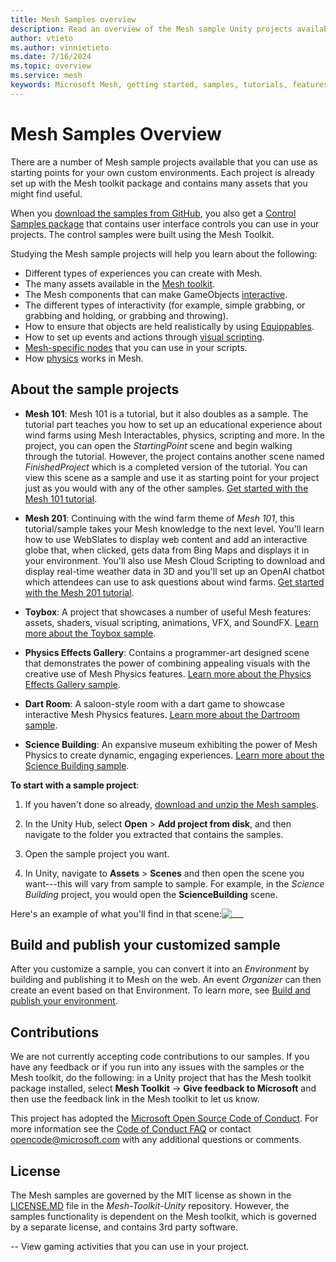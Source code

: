 ```yaml
---
title: Mesh Samples overview
description: Read an overview of the Mesh sample Unity projects available in the Mesh toolkit.
author: vtieto
ms.author: vinnietieto
ms.date: 7/16/2024
ms.topic: overview
ms.service: mesh
keywords: Microsoft Mesh, getting started, samples, tutorials, features, toolkit, Mesh toolkit
---
```


# Mesh Samples Overview

There are a number of Mesh sample projects available that you can use as starting points for your own custom environments. Each project is already set up with the Mesh toolkit package and contains many assets that you might find useful.

When you [download the samples from GitHub](./download-mesh-samples.md), you also get a [Control Samples package](./control-samples.md) that contains user interface controls you can use in your projects. The control samples were built using the Mesh Toolkit.

Studying the Mesh sample projects will help you learn about the following:

- Different types of experiences you can create with Mesh.
- The many assets available in the [Mesh toolkit](../../build-your-basic-environment/add-the-mesh-toolkit-package.md).
- The Mesh components that can make GameObjects [interactive](../../enhance-your-environment/avatar-and-object-interactions/interactables.md).
- The different types of interactivity (for example, simple grabbing, or grabbing and holding, or grabbing and throwing).
- How to ensure that objects are held realistically by using [Equippables](../../enhance-your-environment/avatar-and-object-interactions/equippables-in-detail.md).
- How to set up events and actions through [visual scripting](../../script-your-scene-logic/visual-scripting/visual-scripting-overview.md).
- [Mesh-specific nodes](../../script-your-scene-logic/visual-scripting/visual-scripting-node-reference.md) that you can use in your scripts.
- How [physics](../../enhance-your-environment/physics/mesh-physics-overview.md) works in Mesh.

## About the sample projects

- **Mesh 101**: Mesh 101 is a tutorial, but it also doubles as a sample. The tutorial part teaches you how to set up an educational experience about wind farms using Mesh Interactables, physics, scripting and more. In the project, you can open the *StartingPoint* scene and begin walking through the tutorial. However, the project contains another scene named *FinishedProject* which is a completed version of the tutorial. You can view this scene as a sample and use it as starting point for your project just as you would with any of the other samples. [Get started with the Mesh 101 tutorial](../mesh-101-tutorial/mesh-101-01-overview-and-setup.md).

- **Mesh 201**: Continuing with the wind farm theme of *Mesh 101*, this tutorial/sample takes your Mesh knowledge to the next level. You'll learn how to use WebSlates to display web content and add an interactive globe that, when clicked, gets data from Bing Maps and displays it in your environment. You'll also use Mesh Cloud Scripting to download and display real-time weather data in 3D and you'll set up an OpenAI chatbot which attendees can use to ask questions about wind farms. [Get started with the Mesh 201 tutorial](../mesh-201-tutorial/mesh-201-01-overview-set-up-and-get-started.md).

- **Toybox**: A project that showcases a number of useful Mesh features: assets, shaders, visual scripting, animations, VFX, and SoundFX. [Learn more about the Toybox sample](toybox.md).

- **Physics Effects Gallery**: Contains a programmer-art designed scene that demonstrates the power of combining appealing visuals with the creative use of Mesh Physics features. [Learn more about the Physics Effects Gallery sample](physics-effects-gallery.md).

- **Dart Room**: A saloon-style room with a dart game to showcase interactive Mesh Physics features. [Learn more about the Dartroom sample](dart-room.md).

- **Science Building**: An expansive museum exhibiting the power of Mesh Physics to create dynamic, engaging experiences. [Learn more about the Science Building sample](science-building.md).

**To start with a sample project**:

1. If you haven't done so already, [download and unzip the Mesh samples](download-mesh-samples.md).

1. In the Unity Hub, select **Open** > **Add project from disk**, and then navigate to the folder you extracted that contains the samples.

1. Open the sample project you want.

1. In Unity, navigate to **Assets** > **Scenes** and then open the scene you want---this will vary from sample to sample. For example, in the *Science Building* project, you would open the **ScienceBuilding** scene.

Here's an example of what you'll find in that scene:![___](../../../media/get-started-developing-mesh/image007.png)

## Build and publish your customized sample

After you customize a sample, you can convert it into an *Environment* by building and publishing it to Mesh on the web. An event *Organizer* can then create an event based on that Environment. To learn more, see [Build and publish your environment](../../make-your-environment-available/build-and-publish-your-environment.md).

## Contributions

We are not currently accepting code contributions to our samples. If you have any feedback or if you run into any issues with the samples or the Mesh toolkit, do the following: in a Unity project that has the Mesh toolkit package installed, select **Mesh Toolkit** -> **Give feedback to Microsoft** and then use the feedback link in the Mesh toolkit to let us know.

This project has adopted the [Microsoft Open Source Code of Conduct](https://opensource.microsoft.com/codeofconduct/). For more information see the [Code of Conduct FAQ](https://opensource.microsoft.com/codeofconduct/faq/) or contact [opencode@microsoft.com](mailto:opencode@microsoft.com) with any additional questions or comments.

## License

The Mesh samples are governed by the MIT license as shown in the [LICENSE.MD](https://github.com/microsoft/Mesh-Toolkit-Unity/blob/main/LICENSE) file in the *Mesh-Toolkit-Unity* repository. However, the samples functionality is dependent on the Mesh toolkit, which is governed by a separate license, and contains 3rd party software. 

-- View gaming activities that you can use in your project.


